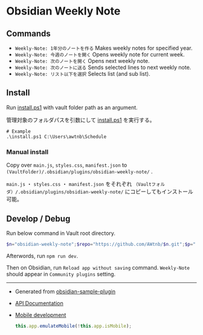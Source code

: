 # Obsidian Weekly Note

## Commands

- `Weekly-Note: 1年分のノートを作る` Makes weekly notes for specified year.
- `Weekly-Note: 今週のノートを開く` Opens weekly note for current week.
- `Weekly-Note: 次のノートを開く` Opens next weekly note.
- `Weekly-Note: 次のノートに送る` Sends selected lines to next weekly note.
- `Weekly-Note: リスト以下を選択` Selects list (and sub list).


## Install

Run [install.ps1](install.ps1) with vault folder path as an argument.

管理対象のフォルダパスを引数にして [install.ps1](install.ps1) を実行する。

```
# Example
.\install.ps1 C:\Users\awtnb\Schedule
```

### Manual install

Copy over `main.js`, `styles.css`, `manifest.json` to `(VaultFolder)/.obsidian/plugins/obsidian-weekly-note/` .

`main.js` ・ `styles.css` ・ `manifest.json` をそれぞれ `（Vaultフォルダ）/.obsidian/plugins/obsidian-weekly-note/` にコピーしてもインストール可能。

## Develop / Debug

Run below command in Vault root directory.

```PowerShell
$n="obsidian-weekly-note";$repo="https://github.com/AWtnb/$n.git";$p=".obsidian"|Join-Path -ChildPath "plugins";if (-not(Test-Path $p -PathType Container)){New-Item -Path $p -ItemType Directory}Push-Location $p;git clone $repo; cd $n;npm install;code .;Pop-Location
```

Afterwords, run `npm run dev`.

Then on Obsidian, run `Reload app without saving` command. `Weekly-Note` should appear in `Community plugins` setting.


---

- Generated from [obsidian-sample-plugin](https://github.com/obsidianmd/obsidian-sample-plugin)
- [API Documentation](https://github.com/obsidianmd/obsidian-api)
- [Mobile development](https://docs.obsidian.md/Plugins/Getting+started/Mobile+development)

    ```JavaScript
    this.app.emulateMobile(!this.app.isMobile);
    ```
